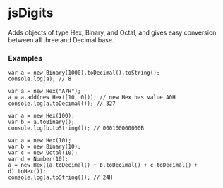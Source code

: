 # jsDigits
Adds objects of type Hex, Binary, and Octal, and gives easy conversion between all three and Decimal base.

### Examples

```
var a = new Binary(1000).toDecimal().toString();
console.log(a); // 8
```

```
var a = new Hex("A7H");
a = a.add(new Hex([10, 0])); // new Hex has value A0H
console.log(a.toDecimal()); // 327
```
```
var a = new Hex(100);
var b = a.toBinary();
console.log(b.toString()); // 000100000000B
```

```
var a = new Hex(10);
var b = new Binary(10);
var c = new Octal(10);
var d = Number(10);
a = new Hex((a.toDecimal() + b.toDecimal() + c.toDecimal() + d).toHex());
console.log(a.toString()); // 24H
```
